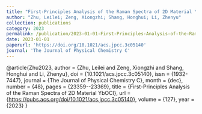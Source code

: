 ```yaml
---
title: "First-Principles Analysis of the Raman Spectra of 2D Material YbOCl"
author: "Zhu, Leilei; Zeng, Xiongzhi; Shang, Honghui; Li, Zhenyu"
collection: publications
category: 2023
permalink: /publication/2023-01-01-First-Principles-Analysis-of-the-Raman-Spectra-of-2D-Material-YbOCl
date: 2023-01-01
paperurl: 'https://doi.org/10.1021/acs.jpcc.3c05140'
journal: 'The Journal of Physical Chemistry C'
---
```

@article{Zhu2023,
 author = {Zhu, Leilei and Zeng, Xiongzhi and Shang, Honghui and Li, Zhenyu},
 doi = {10.1021/acs.jpcc.3c05140},
 issn = {1932-7447},
 journal = {The Journal of Physical Chemistry C},
 month = {dec},
 number = {48},
 pages = {23359--23369},
 title = {First-Principles Analysis of the Raman Spectra of 2D Material YbOCl},
 url = {https://pubs.acs.org/doi/10.1021/acs.jpcc.3c05140},
 volume = {127},
 year = {2023}
}

